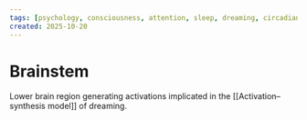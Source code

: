 ```yaml
---
tags: [psychology, consciousness, attention, sleep, dreaming, circadian-rhythms, psychoactive-drugs]
created: 2025-10-20
---
```

# Brainstem

Lower brain region generating activations implicated in the [[Activation–synthesis model]] of dreaming.

